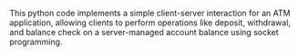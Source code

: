 This python code implements a simple client-server interaction for an ATM application, allowing clients to perform operations like deposit, withdrawal, and balance check on a server-managed account balance using socket programming.
